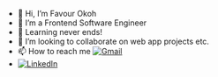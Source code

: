 - 👋 Hi, I’m Favour Okoh
- 👀 I’m a Frontend Software Engineer
- 🌱 Learning never ends!
- 💞️ I’m looking to collaborate on web app projects etc.
- 📫 How to reach me	[![Gmail](https://img.shields.io/badge/Gmail-D14836?style=for-the-badge&logo=gmail&logoColor=white)](mailto:okohfavour91@gmail.com)
- [![LinkedIn](https://img.shields.io/badge/linkedin-%230077B5.svg?style=for-the-badge&logo=linkedin&logoColor=white)](https://www.linkedin.com/in/favour-okoh/)

<!---
- [![Twitter](https://img.shields.io/badge/Twitter-%231DA1F2.svg?style=for-the-badge&logo=Twitter&logoColor=white)](https://twitter.com/_favourz)
--->

<!---
Favourz1/Favourz1 is a ✨ special ✨ repository because its `README.md` (this file) appears on your GitHub profile.
You can click the Preview link to take a look at your changes.
--->
